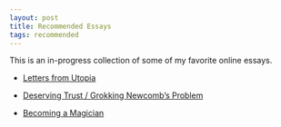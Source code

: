```yaml
---
layout: post
title: Recommended Essays
tags: recommended
---
```


This is an in-progress collection of some of my favorite online essays.

- [Letters from Utopia](https://www.nickbostrom.com/utopia.html)

- [Deserving Trust / Grokking Newcomb’s Problem](https://archive.vn/C1uAt)

- [Becoming a Magician](https://archive.vn/UzJfb)
